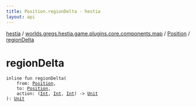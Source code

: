 ```yaml
---
title: Position.regionDelta - hestia
layout: api
---
```


<div class='api-docs-breadcrumbs'><a href="../../index.html">hestia</a> / <a href="../index.html">worlds.gregs.hestia.game.plugins.core.components.map</a> / <a href="index.html">Position</a> / <a href="./region-delta.html">regionDelta</a></div>

# regionDelta

<div class="signature"><code><span class="keyword">inline</span> <span class="keyword">fun </span><span class="identifier">regionDelta</span><span class="symbol">(</span><br/>&nbsp;&nbsp;&nbsp;&nbsp;<span class="parameterName" id="worlds.gregs.hestia.game.plugins.core.components.map.Position.Companion$regionDelta(worlds.gregs.hestia.game.plugins.core.components.map.Position, worlds.gregs.hestia.game.plugins.core.components.map.Position, kotlin.Function3((kotlin.Int, , , kotlin.Unit)))/from">from</span><span class="symbol">:</span>&nbsp;<a href="index.html"><span class="identifier">Position</span></a><span class="symbol">, </span><br/>&nbsp;&nbsp;&nbsp;&nbsp;<span class="parameterName" id="worlds.gregs.hestia.game.plugins.core.components.map.Position.Companion$regionDelta(worlds.gregs.hestia.game.plugins.core.components.map.Position, worlds.gregs.hestia.game.plugins.core.components.map.Position, kotlin.Function3((kotlin.Int, , , kotlin.Unit)))/to">to</span><span class="symbol">:</span>&nbsp;<a href="index.html"><span class="identifier">Position</span></a><span class="symbol">, </span><br/>&nbsp;&nbsp;&nbsp;&nbsp;<span class="parameterName" id="worlds.gregs.hestia.game.plugins.core.components.map.Position.Companion$regionDelta(worlds.gregs.hestia.game.plugins.core.components.map.Position, worlds.gregs.hestia.game.plugins.core.components.map.Position, kotlin.Function3((kotlin.Int, , , kotlin.Unit)))/action">action</span><span class="symbol">:</span>&nbsp;<span class="symbol">(</span><a href="https://kotlinlang.org/api/latest/jvm/stdlib/kotlin/-int/index.html"><span class="identifier">Int</span></a><span class="symbol">,</span>&nbsp;<a href="https://kotlinlang.org/api/latest/jvm/stdlib/kotlin/-int/index.html"><span class="identifier">Int</span></a><span class="symbol">,</span>&nbsp;<a href="https://kotlinlang.org/api/latest/jvm/stdlib/kotlin/-int/index.html"><span class="identifier">Int</span></a><span class="symbol">)</span>&nbsp;<span class="symbol">-&gt;</span>&nbsp;<a href="https://kotlinlang.org/api/latest/jvm/stdlib/kotlin/-unit/index.html"><span class="identifier">Unit</span></a><br/><span class="symbol">)</span><span class="symbol">: </span><a href="https://kotlinlang.org/api/latest/jvm/stdlib/kotlin/-unit/index.html"><span class="identifier">Unit</span></a></code></div>
